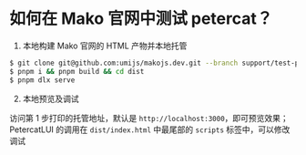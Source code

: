 # 如何在 Mako 官网中测试 petercat？

1. 本地构建 Mako 官网的 HTML 产物并本地托管

```bash
$ git clone git@github.com:umijs/makojs.dev.git --branch support/test-petercat
$ pnpm i && pnpm build && cd dist
$ pnpm dlx serve
```

2. 本地预览及调试

访问第 1 步打印的托管地址，默认是 `http://localhost:3000`，即可预览效果；PetercatLUI 的调用在 `dist/index.html` 中最尾部的 `scripts` 标签中，可以修改调试 

